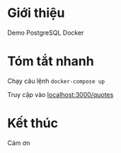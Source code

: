 # Giới thiệu

Demo PostgreSQL Docker

# Tóm tắt nhanh

Chạy câu lệnh `docker-compose up`

Truy cập vào [localhost:3000/quotes](localhost:3000/quotes)

# Kết thúc

Cám ơn